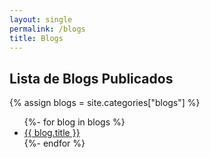 ```yaml
---
layout: single
permalink: /blogs
title: Blogs
---
```


## Lista de Blogs Publicados

{% assign blogs = site.categories["blogs"] %}

<ul reversed>
{%- for blog in blogs %}
    <li>  
        <a href="{{site.baseurl}}{{ blog.url }}">{{ blog.title }}</a> 
    </li>
{%- endfor %}
</ul>